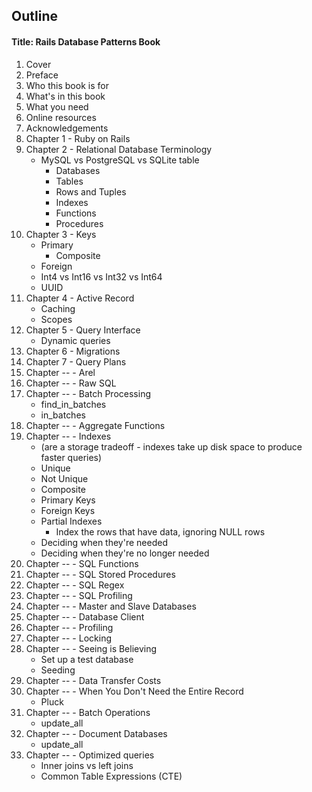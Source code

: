 ## Outline

#### Title: Rails Database Patterns Book

1. Cover
1. Preface
1. Who this book is for
1. What's in this book
1. What you need
1. Online resources
1. Acknowledgements
1. Chapter 1 - Ruby on Rails
1. Chapter 2 - Relational Database Terminology
   * MySQL vs PostgreSQL vs SQLite table
     * Databases
     * Tables
     * Rows and Tuples
     * Indexes
     * Functions
     * Procedures
1. Chapter 3 - Keys
   * Primary
     * Composite
   * Foreign
   * Int4 vs Int16 vs Int32 vs Int64
   * UUID
1. Chapter 4 - Active Record
   * Caching
   * Scopes
1. Chapter 5 - Query Interface
   * Dynamic queries
1. Chapter 6 - Migrations
1. Chapter 7 - Query Plans
1. Chapter -- - Arel
1. Chapter -- - Raw SQL
1. Chapter -- - Batch Processing
   * find_in_batches
   * in_batches
1. Chapter -- - Aggregate Functions
1. Chapter -- - Indexes
   * (are a storage tradeoff - indexes take up disk space to produce faster queries)
   * Unique
   * Not Unique
   * Composite
   * Primary Keys
   * Foreign Keys
   * Partial Indexes
     * Index the rows that have data, ignoring NULL rows
   * Deciding when they're needed
   * Deciding when they're no longer needed
1. Chapter -- - SQL Functions
1. Chapter -- - SQL Stored Procedures
1. Chapter -- - SQL Regex
1. Chapter -- - SQL Profiling
1. Chapter -- - Master and Slave Databases
1. Chapter -- - Database Client
1. Chapter -- - Profiling
1. Chapter -- - Locking
1. Chapter -- - Seeing is Believing
   * Set up a test database
   * Seeding
1. Chapter -- - Data Transfer Costs
1. Chapter -- - When You Don't Need the Entire Record
   * Pluck
1. Chapter -- - Batch Operations
   * update_all
1. Chapter -- - Document Databases
   * update_all
1. Chapter -- - Optimized queries
   * Inner joins vs left joins
   * Common Table Expressions (CTE)

